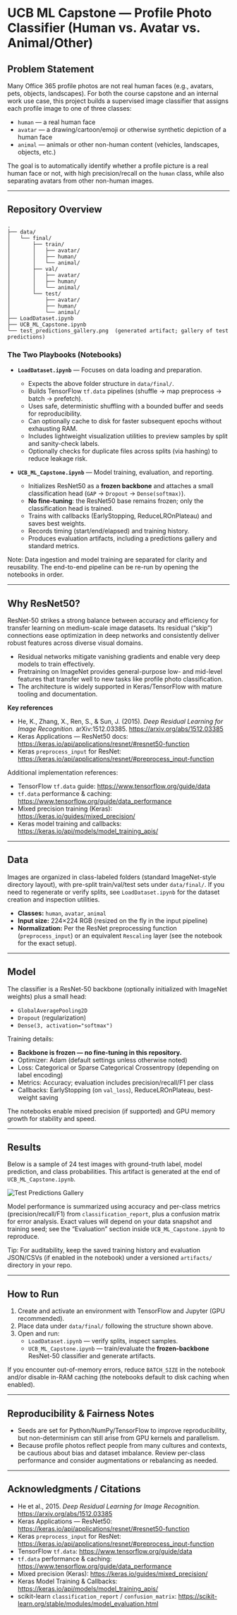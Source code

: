 # UCB ML Capstone — Profile Photo Classifier (Human vs. Avatar vs. Animal/Other)

## Problem Statement
Many Office 365 profile photos are not real human faces (e.g., avatars, pets, objects, landscapes). For both the course capstone and an internal work use case, this project builds a supervised image classifier that assigns each profile image to one of three classes:

- `human` — a real human face
- `avatar` — a drawing/cartoon/emoji or otherwise synthetic depiction of a human face
- `animal` — animals or other non-human content (vehicles, landscapes, objects, etc.)

The goal is to automatically identify whether a profile picture is a real human face or not, with high precision/recall on the `human` class, while also separating avatars from other non-human images.

---

## Repository Overview
```
.
├── data/
│   └── final/
│       ├── train/
│       │   ├── avatar/
│       │   ├── human/
│       │   └── animal/
│       ├── val/
│       │   ├── avatar/
│       │   ├── human/
│       │   └── animal/
│       └── test/
│           ├── avatar/
│           ├── human/
│           └── animal/
├── LoadDataset.ipynb
├── UCB_ML_Capstone.ipynb
└── test_predictions_gallery.png  (generated artifact; gallery of test predictions)
```

### The Two Playbooks (Notebooks)
- **`LoadDataset.ipynb`** — Focuses on data loading and preparation.
  - Expects the above folder structure in `data/final/`.
  - Builds TensorFlow `tf.data` pipelines (shuffle → map preprocess → batch → prefetch).
  - Uses safe, deterministic shuffling with a bounded buffer and seeds for reproducibility.
  - Can optionally cache to disk for faster subsequent epochs without exhausting RAM.
  - Includes lightweight visualization utilities to preview samples by split and sanity-check labels.
  - Optionally checks for duplicate files across splits (via hashing) to reduce leakage risk.

- **`UCB_ML_Capstone.ipynb`** — Model training, evaluation, and reporting.
  - Initializes ResNet50 as a **frozen backbone** and attaches a small classification head (`GAP` → `Dropout` → `Dense(softmax)`).
  - **No fine-tuning**: the ResNet50 base remains frozen; only the classification head is trained.
  - Trains with callbacks (EarlyStopping, ReduceLROnPlateau) and saves best weights.
  - Records timing (start/end/elapsed) and training history.
  - Produces evaluation artifacts, including a predictions gallery and standard metrics.

Note: Data ingestion and model training are separated for clarity and reusability. The end-to-end pipeline can be re-run by opening the notebooks in order.

---

## Why ResNet50?
ResNet-50 strikes a strong balance between accuracy and efficiency for transfer learning on medium-scale image datasets. Its residual (“skip”) connections ease optimization in deep networks and consistently deliver robust features across diverse visual domains.

- Residual networks mitigate vanishing gradients and enable very deep models to train effectively.
- Pretraining on ImageNet provides general-purpose low- and mid-level features that transfer well to new tasks like profile photo classification.
- The architecture is widely supported in Keras/TensorFlow with mature tooling and documentation.

**Key references**
- He, K., Zhang, X., Ren, S., & Sun, J. (2015). *Deep Residual Learning for Image Recognition.* arXiv:1512.03385. https://arxiv.org/abs/1512.03385  
- Keras Applications — ResNet50 docs: https://keras.io/api/applications/resnet/#resnet50-function  
- Keras `preprocess_input` for ResNet: https://keras.io/api/applications/resnet/#preprocess_input-function  

Additional implementation references:
- TensorFlow `tf.data` guide: https://www.tensorflow.org/guide/data  
- `tf.data` performance & caching: https://www.tensorflow.org/guide/data_performance  
- Mixed precision training (Keras): https://keras.io/guides/mixed_precision/  
- Keras model training and callbacks: https://keras.io/api/models/model_training_apis/  

---

## Data
Images are organized in class-labeled folders (standard ImageNet-style directory layout), with pre-split train/val/test sets under `data/final/`. If you need to regenerate or verify splits, see `LoadDataset.ipynb` for the dataset creation and inspection utilities.

- **Classes:** `human`, `avatar`, `animal`
- **Input size:** 224×224 RGB (resized on the fly in the input pipeline)
- **Normalization:** Per the ResNet preprocessing function (`preprocess_input`) or an equivalent `Rescaling` layer (see the notebook for the exact setup).

---

## Model
The classifier is a ResNet-50 backbone (optionally initialized with ImageNet weights) plus a small head:

- `GlobalAveragePooling2D`  
- `Dropout` (regularization)  
- `Dense(3, activation="softmax")`

Training details:
- **Backbone is frozen — no fine-tuning in this repository.**
- Optimizer: Adam (default settings unless otherwise noted)
- Loss: Categorical or Sparse Categorical Crossentropy (depending on label encoding)
- Metrics: Accuracy; evaluation includes precision/recall/F1 per class
- Callbacks: EarlyStopping (on `val_loss`), ReduceLROnPlateau, best-weight saving

The notebooks enable mixed precision (if supported) and GPU memory growth for stability and speed.

---

## Results
Below is a sample of 24 test images with ground-truth label, model prediction, and class probabilities. This artifact is generated at the end of `UCB_ML_Capstone.ipynb`.

![Test Predictions Gallery](./test_predictions_gallery.png)

Model performance is summarized using accuracy and per-class metrics (precision/recall/F1) from `classification_report`, plus a confusion matrix for error analysis. Exact values will depend on your data snapshot and training seed; see the “Evaluation” section inside `UCB_ML_Capstone.ipynb` to reproduce.

Tip: For auditability, keep the saved training history and evaluation JSON/CSVs (if enabled in the notebook) under a versioned `artifacts/` directory in your repo.

---

## How to Run
1. Create and activate an environment with TensorFlow and Jupyter (GPU recommended).
2. Place data under `data/final/` following the structure shown above.
3. Open and run:
   - `LoadDataset.ipynb` — verify splits, inspect samples.
   - `UCB_ML_Capstone.ipynb` — train/evaluate the **frozen-backbone** ResNet-50 classifier and generate artifacts.

If you encounter out-of-memory errors, reduce `BATCH_SIZE` in the notebook and/or disable in-RAM caching (the notebooks default to disk caching when enabled).

---

## Reproducibility & Fairness Notes
- Seeds are set for Python/NumPy/TensorFlow to improve reproducibility, but non-determinism can still arise from GPU kernels and parallelism.
- Because profile photos reflect people from many cultures and contexts, be cautious about bias and dataset imbalance. Review per-class performance and consider augmentations or rebalancing as needed.

---

## Acknowledgments / Citations
- He et al., 2015. *Deep Residual Learning for Image Recognition.* https://arxiv.org/abs/1512.03385  
- Keras Applications — ResNet50: https://keras.io/api/applications/resnet/#resnet50-function  
- Keras `preprocess_input` for ResNet: https://keras.io/api/applications/resnet/#preprocess_input-function  
- TensorFlow `tf.data`: https://www.tensorflow.org/guide/data  
- `tf.data` performance & caching: https://www.tensorflow.org/guide/data_performance  
- Mixed precision (Keras): https://keras.io/guides/mixed_precision/  
- Keras Model Training & Callbacks: https://keras.io/api/models/model_training_apis/  
- scikit-learn `classification_report` / `confusion_matrix`: https://scikit-learn.org/stable/modules/model_evaluation.html
